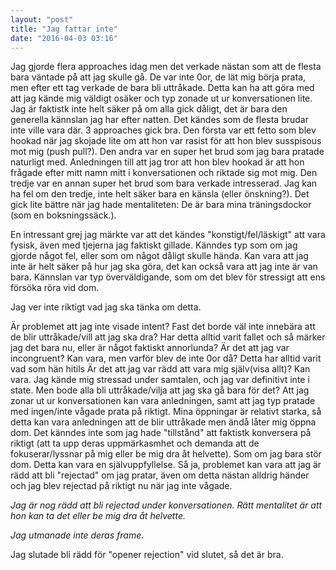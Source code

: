 ```yaml
---
layout: "post"
title: "Jag fattar inte"
date: "2016-04-03 03:16"
---
```


Jag gjorde flera approaches idag men det verkade nästan som att de flesta bara väntade på att jag skulle gå.
De var inte 0or, de lät mig börja prata, men efter ett tag verkade de bara bli uttråkade. Detta kan ha att göra med att jag kände mig väldigt osäker och typ zonade ut ur konversationen lite. Jag är faktistk inte helt säker på om alla gick dåligt, det är bara den generella kännslan jag har efter natten. Det kändes som de flesta brudar inte ville vara där.
3 approaches gick bra. Den första var ett fetto som blev hookad när jag skojade lite om att hon var rasist för att hon blev susspisous mot mig (push pull?). Den andra var en super het brud som jag bara pratade naturligt med. Anledningen till att jag tror att hon blev hookad är att hon frågade efter mitt namn mitt i konversationen och riktade sig mot mig. Den tredje var en annan super het brud som bara verkade intresserad. Jag kan ha fel om den tredje, inte helt säker bara en känsla (eller önskning?).
Det gick lite bättre när jag hade mentaliteten: De är bara mina träningsdockor (som en boksningssäck.).

En intressant grej jag märkte var att det kändes "konstigt/fel/läskigt" att vara fysisk, även med tjejerna jag faktiskt gillade. Känndes typ som om jag gjorde något fel, eller som om något dåligt skulle hända. Kan vara att jag inte är helt säker på hur jag ska göra, det kan också vara att jag inte är van bara. Kännslan var typ överväldigande, som om det blev för stressigt att ens försöka röra vid dom.

Jag ver inte riktigt vad jag ska tänka om detta.

Är problemet att jag inte visade intent? Fast det borde väl inte innebära att de blir uttråkade/vill att jag ska dra? Har detta alltid varit fallet och så märker jag det bara nu, eller är något faktiskt annorlunda?
Är det att jag var incongruent? Kan vara, men varför blev de inte 0or då? Detta har alltid varit vad som hän hitils
Är det att jag var rädd att vara mig själv(visa allt)? Kan vara. Jag kände mig stressad under samtalen, och jag var definitivt inte i state. Men bode alla bli uttråkade/vilja att jag ska gå bara för det? Att jag zonar ut ur konversationen kan vara anledningen, samt att jag typ pratade med ingen/inte vågade prata på riktigt. Mina öppningar är relativt starka, så detta kan vara anledningen att de blir uttråkade men ändå låter mig öppna dom.
Det känndes inte som jag hade "tillstånd" att faktistk konversera på riktigt (att ta upp deras uppmärkasmhet och demanda att de fokuserar/lyssnar på mig eller be mig dra åt helvette). Som om jag bara stör dom. Detta kan vara en självuppfyllelse.
Så ja, problemet kan vara att jag är rädd att bli "rejectad" om jag pratar, även om detta nästan alldrig händer och jag blev rejectad på riktigt nu när jag inte vågade.

*Jag är nog rädd att bli rejectad under konversationen. Rätt mentalitet är att hon kan ta det eller be mig dra åt helvette.*

*Jag utmanade inte deras frame.*

Jag slutade bli rädd för "opener rejection" vid slutet, så det är bra.
